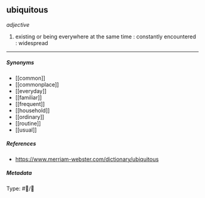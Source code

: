 
## ubiquitous  # 

_adjective_

1. existing or being everywhere at the same time : constantly encountered : widespread

___

##### Synonyms

-   [[common]]
-   [[commonplace]]
-   [[everyday]]
-   [[familiar]]
-   [[frequent]]
-   [[household]]
-   [[ordinary]]
-   [[routine]]
-   [[usual]]

##### References

- https://www.merriam-webster.com/dictionary/ubiquitous

##### Metadata

Type: #💬/💬 
